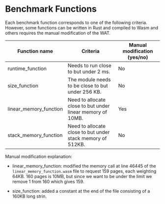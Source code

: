 # Benchmark Functions

Each benchmark function corresponds to one of the following criteria. However, some functions can be written in Rust and compiled to Wasm and others requires the manual modification of the WAT.

| Function name          | Criteria                                                   | Manual modification (yes/no) |
|------------------------|------------------------------------------------------------|------------------------------|
| runtime_function       | Needs to run close to but under 2 ms.                      | No                           |
| size_function          | The module needs to be close to but under 256 KB.          | No                           |
| linear_memory_function | Need to allocate close to but under linear memory of 10MB. | Yes                          |
| stack_memory_function  | Need to allocate close to but under stack memory of 512KB. | No                           |

Manual modification explanation:

- linear_memory_function: modified the memory call at line 46445 of the `linear_memory_function.wasm` file to request 159 pages, each weighting 64KB. 160 pages is 10MB, but since we want to be under the limit we remove 1 from 160 which gives 159.

- size_function: added a constant at the end of the file consisting of a 160KB long strin.
